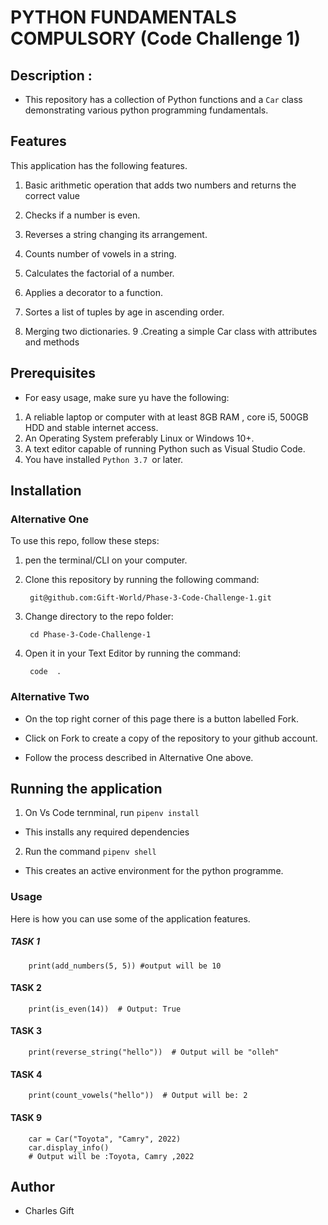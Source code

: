  # PYTHON FUNDAMENTALS COMPULSORY (Code Challenge 1)


## Description :
 - This repository has  a collection of Python functions and a `Car` class demonstrating various python programming fundamentals.

 ## Features
 This application has the following features.

 1. Basic arithmetic operation that adds two numbers and returns the correct value

 2. Checks if a number is even.
 3. Reverses a string changing its arrangement.
 4. Counts number of vowels in a string.
 5. Calculates the factorial of a number.
 6. Applies a decorator to a function.
 7. Sortes a list of tuples by age in ascending order.
 8. Merging two dictionaries.
 9 .Creating a simple Car class with attributes and methods


 ## Prerequisites
  - For easy usage, make sure yu have the following:
   
   1. A reliable laptop or computer with at least 8GB RAM , core i5, 500GB HDD and stable internet access.
2. An Operating System preferably Linux or Windows 10+.
3. A text editor capable of running Python such as Visual Studio Code.
4. You have installed `Python 3.7 `or later.


## Installation

### Alternative One

To use this repo, follow these steps:

1. pen the terminal/CLI on your computer.
2. Clone this repository by running the following command:

        git@github.com:Gift-World/Phase-3-Code-Challenge-1.git

3. Change directory to the repo folder:

        cd Phase-3-Code-Challenge-1

4. Open it in your Text Editor by running the command:

        code  .




### Alternative Two

- On the top right corner of this page there is a button labelled Fork.

- Click on Fork to create a copy of the repository to your github account.

- Follow the process described in Alternative One above.


## Running the application

1. On Vs Code ternminal, run `pipenv install`

- This installs any required dependencies
2. Run the command `pipenv shell`

- This creates an active environment for the python programme.

### Usage
Here is how you can use some of the application features.

##### TASK 1
        print(add_numbers(5, 5)) #output will be 10

#### TASK 2 
        print(is_even(14))  # Output: True

#### TASK 3 
        print(reverse_string("hello"))  # Output will be "olleh"

#### TASK 4
        print(count_vowels("hello"))  # Output will be: 2

#### TASK 9
        car = Car("Toyota", "Camry", 2022)
        car.display_info()
        # Output will be :Toyota, Camry ,2022   

## Author
 - Charles Gift           




        
 